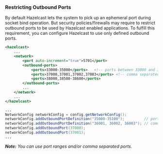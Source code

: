 

### Restricting Outbound Ports

By default Hazelcast lets the system to pick up an ephemeral port during socket bind operation. But security policies/firewalls may require to restrict outbound ports to be used by Hazelcast enabled applications. To fulfill this requirement, you can configure Hazelcast to use only defined outbound ports.

```xml
<hazelcast>
    ...
    <network>
        <port auto-increment="true">5701</port>
        <outbound-ports>
            <ports>33000-35000</ports>   <!-- ports between 33000 and 35000 -->
            <ports>37000,37001,37002,37003</ports> <!-- comma separated ports -->
            <ports>38000,38500-38600</ports>
        </outbound-ports>
        ...
    </network>
    ...
</hazelcast>
```
```java
...
NetworkConfig networkConfig = config.getNetworkConfig();
networkConfig.addOutboundPortDefinition("35000-35100");         // ports between 35000 and 35100
networkConfig.addOutboundPortDefinition("36001, 36002, 36003"); // comma separated ports
networkConfig.addOutboundPort(37000);
networkConfig.addOutboundPort(37001);
...
```

***Note:*** *You can use port ranges and/or comma separated ports.*

